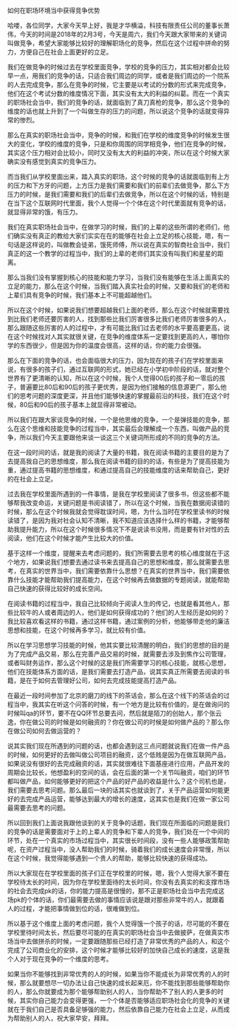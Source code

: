 如何在职场环境当中获得竞争优势

哈喽，各位同学，大家今天早上好，我是才华横溢，科技有限责任公司的董事长萧伟，今天的时间是2018年的2月3号，今天是周六，我们今天跟大家带来的关键词叫做竞争，希望大家能够比较好的理解职场化的竞争，然后在这个过程中拼命的努力，方便自己在社会上面更好的立足。

我们在做竞争的时候过去在学校里面竞争，学校的竞争的压力，其实相对都会比较早一点，用我们的竞争的话，只适合我们周边的同学，或者是我们周边的一个院系的人去完成竞争，那么在竞争的时候，它主要是以考试的分数的形式来完成竞争，他们在这个考试分数的维度情况下面，其实没有太大的利益的纠葛。而在一个真实的职场社会当中，我们的竞争的话，就面临到了真刀真枪的竞争，那么这个竞争的维度的话也就上升到了一个叫做生存的压力的问题，所以说这个竞争的话就变得异常的惨烈。

那么在真实的职场社会当中，竞争的时候，和我们在学校的维度竞争的时候发生很大的变化，学校的维度的竞争，只是和你周围的同学相竞争，他们在竞争的时候，其实这个压力相对会比较小，同时又没有太大的利益的冲突，所以在这个时候大家确实没有感觉到真实的竞争压力。

而当我们从学校里面出来，踏入真实的职场，这个时候的竞争的话就面临到有上方的压力和下方牙的问题，上方压力是我们需要和我们的前辈们去做竞争，那么下方压力的时候，是我们需要和我们的后辈们去做竞争，所以在这个时候的话，特别是在当下这个互联网时代里面，我个人觉得一个个体在这个时代里面就有竞争的话，就显得非常的饿，有压力。

我们在真实职场社会当中，在做学习的时候，我们的上辈的这些所谓的老师们，他们确实没有真正的教给大家们实实在在的能够在社会上立足的核心技能，嗯，有一句话是这样说的，叫做教会徒弟，饿死师傅，所以说在真实的智商社会当中，我们真正的这一个教学的过程当中，我们的上辈的老师们其实没有叫我们和星星的距离。

那么当我们没有掌握到核心的技能和能力学习，当我们没有能够在生活上面真实的立足的能力，那么在这个时候，当我们踏入真实社会的时候，又要和我们的老师和上辈们具有竞争的时候，我们基本上不可能超越他们。

所以在这个时候，如果说我们想要超越我们上面的老师，那么在这个时候就需要找到比我们老师还要厉害的人，找到那些比我们厉害很多比我们老师厉害很多的人，那么跟随这些厉害的人的过程中，才有可能比我们过去老师的水平要高要更高，说在这个时候找对人其实就很关键，在竞争的维度体系一定要找到更高的人，哪怕你学的东西很少，但是因为你的温度会很高，这样的话，你的能力会很强。

那么在下面的竞争的话，也会面临很大的压力，因为现在的孩子们在学校里面来说，有很多的孩子们，通过互联网的形式，她已经在小学初中阶段的话，就对整个世界有了更清晰的认知，所以在这个时候，我个人觉得00后的孩子和一零后的孩子，普遍要比80后和90后的孩子更优秀，是因为他们接触的信息源更广，那么他们的思考问题的深度更深，并且他们能够快速的掌握最前沿的科技，我们在这个时候，80后和90后的孩子基本上就显得非常被动。

所以我们在跟大家谈竞争的时候，一个是他思维的竞争，一个是弹技能的竞争，那么在这个思维和技能竞争的过程当中，其实最后会理解成一个东西，叫做产品的竞争，所以我们今天主要跟他来谈一谈这三个关键词所形成的不同的竞争的方法。

在这一段时间的话，就是我的阅读了大量的书籍，我在阅读书籍的主要目的是为了去提高我自己的思想维度，那么我在阅读书籍的目的的话，有些是为了提高技能为重，通过提高书籍的思想维度，和通过提高自己的技能维度的话来帮助自己，更好的在社会上立足。

过去我在学校里面所遇到的一件事情，是我在学校里阅读了很多书，但这些都不能够帮我改变命运，关键问题是书阅读错了，所以在这个时候，当我在数据阅读错的时候，那么在这个时候我就会觉得耽误时间，嗯，为什么当时在学校里读书的时候读错了，是因为我对社会认知不清晰，我不知道应该选择什么样的书籍，才能够帮助我提升能力，所以在这个时候很多情况下不是说读书没用，而是要有针对性的去阅读，他们在这个时候才能产生比较大的价值。

基于这样一个维度，提醒来去考虑问题的，我们所需要去思考的核心维度就在于这个地方，如果说我们想要去通过读书来去提高自己的思想和维度，那么就需要去思考，在真实的世界当中，我们需要依靠什么思想？在真实的世界当中，我们需要依靠什么技能才能帮助我们提高能力，在这个时候再去做数据的专题阅读，就能帮助自己快速的获得比较好的成长空间。

在阅读书籍的过程当中，我自己比较倾向于阅读人生的传记，也就是看其他人，那些比较牛的人或者周边的人，他们是如何获得成功的？他们的人生经历是如何的？我比较喜欢看这样的书籍，通过这样书籍，通过案例的分析，他能够带走他的廉洁思想和技能，在这个时候再多学习，就比较有价值。

所以在学习思想学习技能的时候，他其实要比较清醒的明白，我们的思想的目的是为了完成产品交易，那么在完善产品交易的时候，就需要去涉及到焦作公司管理，或者叫财务运作，那么这个时候的这是我们所需要学习的核心技能，就核心思想，他们在技能体系方面的话，是我们需要去打造产品，说其实真正所需要去阅读的书籍，是在于如何去管理好公司，如何去完成技能提高打造产品。

在最近一段时间参加了北京的磨刀的线下的茶话会，那么在这个线下的茶话会的过程当中，我其实在听这个问答的时候，有一个地方是比较有价值的，是在做询问的时候叫qa的环节，要不在QQ环节总要去问，然后就是陌刀的创始人，那个张云逸，你在做公司的时候是如何融资的？你在做公司的时候是如何做产品的？那么你在做公司如何去做运营的？

说其实我们现在所遇到的问题的话，也都会遇到这三点问题就说我们在做一件产品的时候，如何更好的去做叫做公司项目的融资，这个低贱是因为在做互联网产品，如果说没有很好的去完成融资的话，其实就很难往下面基座进行应用，产品开发的周期会比较长，他想盈利的空间的话，会在后面的第一个关节叫融资，咱们的环节都叫做产品，如何能够更好的把这个产品的好产品的收益是什么？这个司机也是，我们需要去思考问题。那么最后一块的话其实也就谈到了，关于产品运营如何能更好的去完成产品运营，能够达到最大的增长的速度，这其实也是我们在做一家公司最需要去思考的问题。

所以回到我们上面说我跟他谈到的关于竞争的话题，我们现在所面临的问题是我们的竞争的话是需要面对于上的上辈人的竞争和下辈人的竞争，我们处在一个中间的环节，处在一个真实的市场过程当中，其实很长时间段，没有一些人能够政策帮助呢，在资产过程当中，没人帮助我们的时候，骑着我们的成长速度会非常慢，所以在这个时候，我觉得能够遇到一个贵人的帮助，能够比较快速的获得成功。

所以大家现在在学校里面的孩子们正在学校里的时候，嗯，我个人觉得大家不要在学校待太长的时间，因为你在学校里面待的太长时间，你没有去真实的和支撑市场的社会去完成pk的话，你的能力提高是很慢的，那不正是职场社会当中去完成这场pk的个体的话，你们最需要去做的事情应该说是跟对那些非常牛的人，就跟着人的过程，才能把事情做到位的话，很难做到位。

所以基于这个维度上面的考虑问题，我个人觉得饿一个孩子的话，尽可能的不要在学校里待时间太长，然后要尽可能的在真实的职场社会当中去做披萨，在做真实市场当中去做拼杀的时候，一定要跟随那些已经打造了非常优秀的产品的人，和这个完成了公司商业化的安排，这个时候才能够比较好的加快自己成长的速度，这是我个人对于现在竞争的一个维度的思考。

如果当你不能够找到非常优秀的人的时候，如果当你不能成长为非常优秀的人的时候，那么就要想尽一切办法让自己快速的成长起来厄，你不能找到那些能够帮助你的人，那么你就要成为那个能够帮助别人的人，当你帮助不了别人的人更多的时候，其实你自己能力会变得更强，一个个体是否能够适应职场社会化的竞争的关键就在于我们自己是否具备足够强的能力，然后依靠自己能力在社会上立足，从而成为帮助别人的人，祝大家早安，拜拜。
